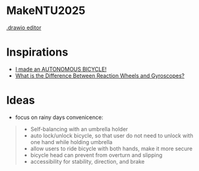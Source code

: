 # MakeNTU2025
[.drawio editor](https://app.diagrams.net/#Hpkbbkphey%2FMakeNTU2025%2Fmain%2Fstructure.drawio#%7B%22pageId%22%3A%22IaT-dQrcjwcjiGSIGe-s%22%7D)

# Inspirations
- [I made an AUTONOMOUS BICYCLE!](https://youtu.be/kCL2d7wZjU8?si=Q5lIrZy4WpomS9-h) </br>
- [What is the Difference Between Reaction Wheels and Gyroscopes?](https://youtu.be/pJfMFUcquWM?si=ixDk5-67yfu8ZrVs)

# Ideas
- focus on rainy days convenicence:
> - Self-balancing with an umbrella holder
> - auto lock/unlock bicycle, so that user do not need to unlock with one hand while holding umbrella
> - allow users to ride bicycle with both hands, make it more secure
> - bicycle head can prevent from overturn and slipping
> - accessibility for stability, direction, and brake